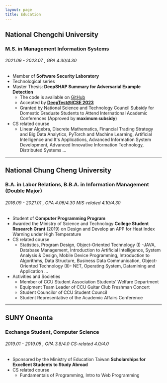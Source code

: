 ```yaml
---
layout: page
title: Education
---
```


## National Chengchi University
### M.S. in Management Information Systems
###### 2021.09 - 2023.07 , GPA 4.30/4.30

- Member of **Software Security Laboratory**
- Technological series
- Master Thesis: **DeepSHAP Summary for Adversarial Example Detection**
    - The code is available on [GitHub](https://github.com/YiChingLLin/DeepSHAP_summary)    
    - Accepted by **[DeepTest@ICSE 2023](https://conf.researchr.org/home/icse-2023/deeptest-2023?fbclid=IwAR3IUSO5dFzlr-ah5sDclDAJmKQMRN33AfNWhltwflAZSeXxSl7WuNYK6Sw&mibextid=Zxz2cZ#program)**
    - Granted by National Science and Technology Council Subsidy for Domestic Graduate Students to Attend International Academic Conferences (Approved by **maximum subsidy**)
- CS related course
    - Linear Algebra, Discrete Mathematics, Financial Trading Strategy and Big Data Analytics, PyTorch and Machine Learning, Artificial Intelligence and It's Applications, Advanced Information System Development, Advanced Innovative Information Technology, Distributed Systems ...

---

## National Chung Cheng University
### B.A. in Labor Relations, B.B.A. in Information Management (Double Major)
###### 2016.09 - 2021.01 , GPA 4.06/4.30  MIS-related 4.10/4.30

- Student of **Computer Programming Program**
- Awarded the Ministry of Science and Technology **College Student Research Grant** (2019) on Design and Develop an APP for Heat Index Warning under High Temperature
- CS related course
    - Statistics, Program Design, Object-Oriented Technology (I) -JAVA, Database Management, Introduction to Artificial Intelligence, System Analysis & Design, Mobile Device Programming, Introduction to Algorithms, Data Structure, Business Data Communication, Object-Oriented Technology (II)- NET, Operating System, Datamining and Application ...
- Activities and Societies
    - Member of CCU Student Association Students’ Welfare Department
    - Equipment Team Leader of CCU Guitar Club Freshman Concert
    - Student Councilor of CCU Student Council
    - Student Representative of the Academic Affairs Conference

---

## SUNY Oneonta
### Exchange Student, Computer Science
###### 2019.01 - 2019.05 , GPA 3.8/4.0  CS-related 4.0/4.0

- Sponsored by the Ministry of Education Taiwan **Scholarships for Excellent Students to Study Abroad**
- CS related course
    - Fundamentals of Programming, Intro to Web Programming